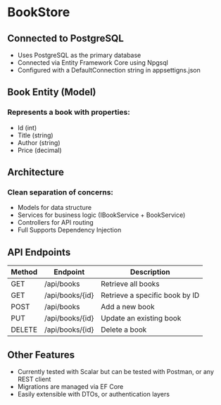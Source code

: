 # BookStore

## Connected to PostgreSQL
- Uses PostgreSQL as the primary database
- Connected via Entity Framework Core using Npgsql
- Configured with a DefaultConnection string in appsettigns.json

## Book Entity (Model)
### Represents a book with properties:
- Id (int)
- Title (string)
- Author (string)
- Price (decimal)

## Architecture
### Clean separation of concerns:
- Models for data structure
- Services for business logic (IBookService + BookService)
- Controllers for API routing
- Full Supports Dependency Injection

## API Endpoints
|	Method	|	Endpoint	|	Description	|
|	------	|	--------	|	-----------	|
|	GET	|	/api/books	|	Retrieve all books	|
|	GET	|	/api/books/{id}	|	Retrieve a specific book by ID	|
|	POST	|	/api/books	|	Add a new book	|
|	PUT	|	/api/books/{id}	|	Update an existing book	|
|	DELETE	|	/api/books/{id}	|	Delete a book	|

## Other Features
- Currently tested with Scalar but can be tested with Postman, or any REST client
- Migrations are managed via EF Core
- Easily extensible with DTOs, or authentication layers